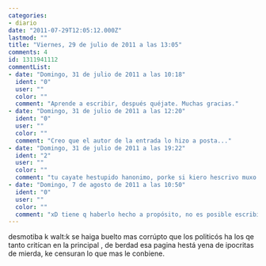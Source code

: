 ```yaml
---
categories:
- diario
date: "2011-07-29T12:05:12.000Z"
lastmod: ""
title: "Viernes, 29 de julio de 2011 a las 13:05"
comments: 4
id: 1311941112
commentList:
- date: "Domingo, 31 de julio de 2011 a las 10:18"
  ident: "0"
  user: ""
  color: ""
  comment: "Aprende a escribir, después quéjate. Muchas gracias."
- date: "Domingo, 31 de julio de 2011 a las 12:20"
  ident: "0"
  user: ""
  color: ""
  comment: "Creo que el autor de la entrada lo hizo a posta..."
- date: "Domingo, 31 de julio de 2011 a las 19:22"
  ident: "2"
  user: ""
  color: ""
  comment: "tu cayate hestupido hanonimo, porke si kiero hescrivo muxo megor qe tu atonthado."
- date: "Domingo, 7 de agosto de 2011 a las 10:50"
  ident: "0"
  user: ""
  color: ""
  comment: "xD tiene q haberlo hecho a propósito, no es posible escribir tan mal xD pero, xq alguien haría algo así? ... mmmmm"
---
```


desmotiba k walt:k se haiga buelto mas corrúpto que los politicós ha los qe tanto critícan en la principal , de berdad esa pagina hestá yena de ipocritas de mierda, ke censuran lo que mas le conbiene.